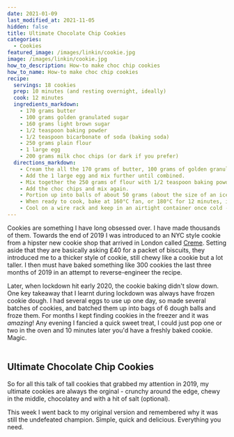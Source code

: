 ```yaml
---
date: 2021-01-09
last_modified_at: 2021-11-05
hidden: false
title: Ultimate Chocolate Chip Cookies
categories:
  - Cookies
featured_image: /images/linkin/cookie.jpg
image: /images/linkin/cookie.jpg
how_to_description: How-to make choc chip cookies
how_to_name: How-to make choc chip cookies
recipe:
  servings: 18 cookies
  prep: 10 minutes (and resting overnight, ideally)
  cook: 12 minutes
  ingredients_markdown:
    - 170 grams butter
    - 100 grams golden granulated sugar
    - 160 grams light brown sugar
    - 1/2 teaspoon baking powder
    - 1/2 teaspoon bicarbonate of soda (baking soda)
    - 250 grams plain flour
    - 1 large egg
    - 200 grams milk choc chips (or dark if you prefer)
  directions_markdown:
    - Cream the all the 170 grams of butter, 100 grams of golden granulated sugar and 160 grams light brown sugar - this might take 5 minutes in a standing mixer.
    - Add the 1 large egg and mix further until combined.
    - Mix together the 250 grams of flour with 1/2 teaspoon baking powder and 1/2 teaspoon bicarbonate of soda, mix through with the butter, sugar and egg.
    - Add the choc chips and mix again.
    - Portion up into balls of about 50 grams (about the size of an ice cream scoop), and store in the fridge - you will get the best results if they rest overnight, but you can skip this step and they will still be tasty
    - When ready to cook, bake at 160°C fan, or 180°C for 12 minutes, if they still look pale then cook a couple minutes longer.
    - Cool on a wire rack and keep in an airtight container once cold - If you like a little salt with your cookie, sprinkle a little over the top of the cookies whilst still warm.
---
```



Cookies are something I have long obsessed over. I have made thousands of them. Towards the end of 2019 I was introduced to an NYC style cookie from a hipster new cookie shop that arrived in London called <a href="https://creme.london/" target="_blank">Creme</a>. Setting aside that they are basically asking £40 for a packet of biscuits, they introduced me to a thicker style of cookie, still chewy like a cookie but a lot taller. I then must have baked something like 300 cookies the last three months of 2019 in an attempt to reverse-engineer the recipe.

Later, when lockdown hit early 2020, the cookie baking didn't slow down. One key takeaway that I learnt during lockdown was always have frozen cookie dough. I had several eggs to use up one day, so made several batches of cookies, and batched them up into bags of 6 dough balls and froze them. For months I kept finding cookies in the freezer and it was _amazing_! Any evening I fancied a quick sweet treat, I could just pop one or two in the oven and 10 minutes later you'd have a freshly baked cookie. Magic.
<br>
<br>

## Ultimate Chocolate Chip Cookies
So for all this talk of tall cookies that grabbed my attention in 2019, my ultimate cookies are always the orginal - crunchy around the edge, chewy in the middle, chocolatey and with a hit of salt (optional).

This week I went back to my original version and remembered why it was still the undefeated champion. Simple, quick and delicious. Everything you need.
<br>
<br>
